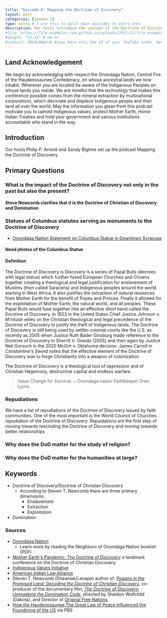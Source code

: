 ```yaml
---
title: "Episode 0: Mapping the Doctrine of Discovery"
layout: post
categories: [Season 1]
type: extra # I use this to split main episodes to extra ones
description: Our hosts introduce the concept of the Doctrine of Discovery and give some of the keywords for the podcast
#file: https://file-examples-com.github.io/uploads/2017/11/file_example_MP3_700KB.mp3 #Link to your .mp3 file
#length: "52:14" # mm:ss
#videoid: dQw4w9WgXcQ #Copy here only the id of your YouTube video. Optional
---
```

## Land Acknowledgement
We begin by acknowledging with respect the Onondaga Nation, Central Fire of the Haudenosaunee Confederacy, on whose ancestral lands we now inhabit. Wherever you are located be aware of the Indigenous Peoples on whose lands you reside. We are mindful that the technology that makes this conference possible comes from the mineral extraction by multinational corporations, which decimate and displace Indigenous people and their land all over the world. May the information you glean from this podcast motivate you to uphold Indigenous values, protect Mother Earth, Honor Indian Treaties and hold your government and various institutions accountable who stand in the way.

## Introduction
Our hosts Philip P. Arnold and Sandy Bigtree set up the podcast Mapping the Doctrine of Discovery

## Primary Questions
### What is the impact of the Doctrine of Discovery not only in the past but also the present?
#### Steve Newcomb clarifies that it is the Doctrine of Christian of Discovery and Domination

### Statues of Columbus statutes serving as monuments to the Doctrine of Discovery
- [Onondaga Nation Statement on Columbus Statue in Downtown Syracuse](https://www.onondaganation.org/news/2020/onondaga-nation-statement-on-columbus-statue-in-downtown-syracuse/)

#### Need photos of the Columbus Statue

#### Definition
The Doctrine of Discovery is Discovery is a series of Papal Bulls (decrees with legal status) which further fused European Churches and Crowns together creating a theological and legal
justification for enslavement of Muslims (then called Saracens) and Indigenous peoples around the world starting in West Africa. It also justifies the extraction of natural resources from Mother Earth for the benefit of Popes and Princes. Finally it allowed for the exploitation of Mother Earth, the natural world, and all peoples. These Papal Bulls would fuse together into an effective short hand called the Doctrine of Discovery. in 1823 in the United States Chief Justice Johnson v. M'intosh relies on the Christian theological and legal precedence of the Doctrine of Discovery to justify the theft of Indigenous lands. The Doctrine of Discovery is still being used by settler-colonial courts like the U.S. as recently as 2005 when Justice Ruth Bader Ginsburg made reference to the Doctrine of Discovery in  Sherrill V. Oneida (2005) and then again by Justice Neil Gorsuch in the 2020 McGirt v. Oklahoma decision. James Carroll in _Constantine's Sword_ notes that the effective element of the Doctrine of Discovery was to forge Christianity into a weapon of colonization.

The Doctrine of Discovery is a theological tool of oppression and of Christian Hegemony, destructive capital and endless warfare.

> Value Change for Survival.
~ Onondaga nation Faithkeeper Oren Lyons

### Repudiations
We have a list of repudiations of the Doctrine of Discovery issued by faith communities. One of the most important is the World Council of Churches repudiation of the Doctrine of Discovery. Repuidations are the first step of moving towards rescinding the Doctrine of Discovery and moving towards better relationships

### Why does the DoD matter for the study of religion?

### Why does the DoD matter for the humanities at large?


## Keywords
- Doctrine of Discovery/Doctrine of Christian Discovery
  - According to Steven T. Newcomb there are three primary dimensions:
    -	Enslavement
    -	Extraction
    -	Exploitation
- Domination


### Sources
- [Onondaga Nation](https://www.onondaganation.org/)
  - Learn more by reading the Neighbors of Onondaga Nation booklet (PDF)
- [Mother Earth's Pandemic: The Doctrine of Discovery](https://doctrineofdiscovery.org/event/education/mother-earths-pandemic/) a landmark conference on the Doctrine of Christian Discovery.
- [Indigenous Values Initiative](https://indigenousvalues.org/)
- [American Indian Law Alliance](http://aila.ngo/)
- Steven T. Newcomb (Shawnee/Lenape) author of: [_Pagans in the Promised Land: Decoding the Doctrine of Christian Discovery_](https://birchbarkbooks.com/all-online-titles/pagans-in-the-promised-land), co-producer of the documentary film, [_The Doctrine of Discovery: Unmasking the Domination Code_](https://vimeo.com/ondemand/dominationcode), directed by Sheldon Wolfchild (Dakota), and Director of [Original Free Nations](https://originalfreenations.com/)
- [How the Haudenosaunee The Great Law of Peace Influenced the Foundining of the US](https://www.pbs.org/native-america/blogs/native-voices/how-the-iroquois-great-law-of-peace-shaped-us-democracy/) via PBS
